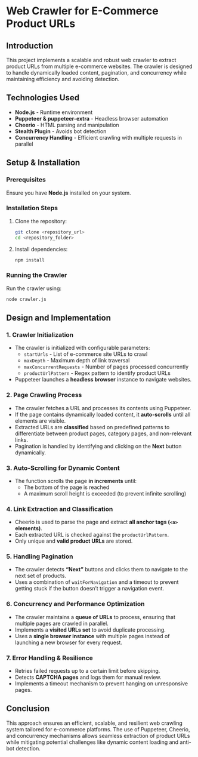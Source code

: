 # **Web Crawler for E-Commerce Product URLs**

## **Introduction**
This project implements a scalable and robust web crawler to extract product URLs from multiple e-commerce websites. The crawler is designed to handle dynamically loaded content, pagination, and concurrency while maintaining efficiency and avoiding detection.

## **Technologies Used**
- **Node.js** - Runtime environment
- **Puppeteer & puppeteer-extra** - Headless browser automation
- **Cheerio** - HTML parsing and manipulation
- **Stealth Plugin** - Avoids bot detection
- **Concurrency Handling** - Efficient crawling with multiple requests in parallel

## **Setup & Installation**

### **Prerequisites**
Ensure you have **Node.js** installed on your system.

### **Installation Steps**
1. Clone the repository:
   ```sh
   git clone <repository_url>
   cd <repository_folder>
   ```
2. Install dependencies:
   ```sh
   npm install
   ```

### **Running the Crawler**
Run the crawler using:
```sh
node crawler.js
```

## **Design and Implementation**

### **1. Crawler Initialization**
- The crawler is initialized with configurable parameters:
  - `startUrls` - List of e-commerce site URLs to crawl
  - `maxDepth` - Maximum depth of link traversal
  - `maxConcurrentRequests` - Number of pages processed concurrently
  - `productUrlPattern` - Regex pattern to identify product URLs
- Puppeteer launches a **headless browser** instance to navigate websites.

### **2. Page Crawling Process**
- The crawler fetches a URL and processes its contents using Puppeteer.
- If the page contains dynamically loaded content, it **auto-scrolls** until all elements are visible.
- Extracted URLs are **classified** based on predefined patterns to differentiate between product pages, category pages, and non-relevant links.
- Pagination is handled by identifying and clicking on the **Next** button dynamically.

### **3. Auto-Scrolling for Dynamic Content**
- The function scrolls the page **in increments** until:
  - The bottom of the page is reached
  - A maximum scroll height is exceeded (to prevent infinite scrolling)

### **4. Link Extraction and Classification**
- Cheerio is used to parse the page and extract **all anchor tags (`<a>` elements)**.
- Each extracted URL is checked against the `productUrlPattern`.
- Only unique and **valid product URLs** are stored.

### **5. Handling Pagination**
- The crawler detects **“Next”** buttons and clicks them to navigate to the next set of products.
- Uses a combination of `waitForNavigation` and a timeout to prevent getting stuck if the button doesn’t trigger a navigation event.

### **6. Concurrency and Performance Optimization**
- The crawler maintains a **queue of URLs** to process, ensuring that multiple pages are crawled in parallel.
- Implements a **visited URLs set** to avoid duplicate processing.
- Uses a **single browser instance** with multiple pages instead of launching a new browser for every request.

### **7. Error Handling & Resilience**
- Retries failed requests up to a certain limit before skipping.
- Detects **CAPTCHA pages** and logs them for manual review.
- Implements a timeout mechanism to prevent hanging on unresponsive pages.


## **Conclusion**
This approach ensures an efficient, scalable, and resilient web crawling system tailored for e-commerce platforms. The use of Puppeteer, Cheerio, and concurrency mechanisms allows seamless extraction of product URLs while mitigating potential challenges like dynamic content loading and anti-bot detection.

